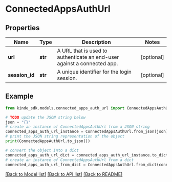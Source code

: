 # ConnectedAppsAuthUrl


## Properties

Name | Type | Description | Notes
------------ | ------------- | ------------- | -------------
**url** | **str** | A URL that is used to authenticate an end-user against a connected app. | [optional] 
**session_id** | **str** | A unique identifier for the login session. | [optional] 

## Example

```python
from kinde_sdk.models.connected_apps_auth_url import ConnectedAppsAuthUrl

# TODO update the JSON string below
json = "{}"
# create an instance of ConnectedAppsAuthUrl from a JSON string
connected_apps_auth_url_instance = ConnectedAppsAuthUrl.from_json(json)
# print the JSON string representation of the object
print(ConnectedAppsAuthUrl.to_json())

# convert the object into a dict
connected_apps_auth_url_dict = connected_apps_auth_url_instance.to_dict()
# create an instance of ConnectedAppsAuthUrl from a dict
connected_apps_auth_url_from_dict = ConnectedAppsAuthUrl.from_dict(connected_apps_auth_url_dict)
```
[[Back to Model list]](../README.md#documentation-for-models) [[Back to API list]](../README.md#documentation-for-api-endpoints) [[Back to README]](../README.md)


